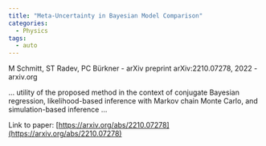 ```yaml
---
title: "Meta-Uncertainty in Bayesian Model Comparison"
categories:
  - Physics
tags:
  - auto
---
```

M Schmitt, ST Radev, PC Bürkner - arXiv preprint arXiv:2210.07278, 2022 - arxiv.org

… utility of the proposed method in the context of conjugate Bayesian regression, likelihood-based inference with Markov chain Monte Carlo, and simulation-based inference …

Link to paper: [https://arxiv.org/abs/2210.07278](https://arxiv.org/abs/2210.07278)
